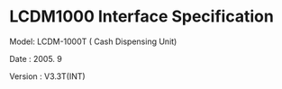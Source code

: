 # LCDM1000 Interface Specification 

Model:  LCDM-1000T ( Cash Dispensing Unit) 

Date : 2005. 9

Version : V3.3T(INT) 
